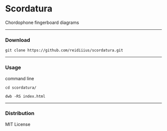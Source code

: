 # Scordatura
Chordophone fingerboard diagrams

---

### Download

    git clone https://github.com/reidiiius/scordatura.git

---

### Usage
command line

    cd scordatura/

    dwb -RS index.html

---

### Distribution
MIT License

